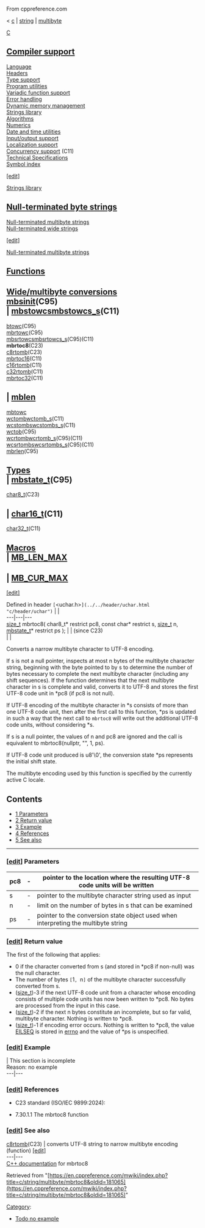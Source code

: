 From cppreference.com

< [c](../../../c.html "c")‎ | [string](../../string.html "c/string")‎ | [multibyte](../multibyte.html "c/string/multibyte")

[ C](../../../c.html "c")

[Compiler support](../../compiler_support.html "c/compiler support")  
---  
[Language](../../language.html "c/language")  
[Headers](../../header.html "c/header")  
[Type support](../../types.html "c/types")  
[Program utilities](../../program.html "c/program")  
[Variadic function support](../../variadic.html "c/variadic")  
[Error handling](../../error.html "c/error")  
[Dynamic memory management](../../memory.html "c/memory")  
[Strings library](../../string.html "c/string")  
[Algorithms](../../algorithm.html "c/algorithm")  
[Numerics](../../numeric.html "c/numeric")  
[Date and time utilities](../../chrono.html "c/chrono")  
[Input/output support](../../io.html "c/io")  
[Localization support](../../locale.html "c/locale")  
[Concurrency support](../../thread.html "c/thread") (C11)  
[Technical Specifications](../../experimental.html "c/experimental")  
[Symbol index](../../index.html "c/symbol index")  
  
[[edit]](https://en.cppreference.com/mwiki/index.php?title=Template:c/navbar_content&action=edit)

[ Strings library](../../string.html "c/string")

[Null-terminated byte strings](../byte.html "c/string/byte")  
---  
[Null-terminated multibyte strings](../multibyte.html "c/string/multibyte")  
[Null-terminated wide strings](../wide.html "c/string/wide")  
  
[[edit]](https://en.cppreference.com/mwiki/index.php?title=Template:c/string/navbar_content&action=edit)

[ Null-terminated multibyte strings](../multibyte.html "c/string/multibyte")

[Functions](../multibyte.html#Functions "c/string/multibyte")  
---  
[Wide/multibyte conversions](../multibyte.html#Multibyte.2Fwide_character_conversions "c/string/multibyte")  
[mbsinit](mbsinit.html "c/string/multibyte/mbsinit")(C95)  
| [mbstowcsmbstowcs_s](mbstowcs.html "c/string/multibyte/mbstowcs")(C11)  
---  
[btowc](btowc.html "c/string/multibyte/btowc")(C95)  
[mbrtowc](mbrtowc.html "c/string/multibyte/mbrtowc")(C95)  
[mbsrtowcsmbsrtowcs_s](mbsrtowcs.html "c/string/multibyte/mbsrtowcs")(C95)(C11)` `  
**mbrtoc8**(C23)  
[c8rtomb](c8rtomb.html "c/string/multibyte/c8rtomb")(C23)  
[mbrtoc16](mbrtoc16.html "c/string/multibyte/mbrtoc16")(C11)  
[c16rtomb](c16rtomb.html "c/string/multibyte/c16rtomb")(C11)  
[c32rtomb](c32rtomb.html "c/string/multibyte/c32rtomb")(C11)  
[mbrtoc32](mbrtoc32.html "c/string/multibyte/mbrtoc32")(C11)  
  
| [mblen](mblen.html "c/string/multibyte/mblen")  
---  
[mbtowc](mbtowc.html "c/string/multibyte/mbtowc")  
[wctombwctomb_s](wctomb.html "c/string/multibyte/wctomb")(C11)  
[wcstombswcstombs_s](wcstombs.html "c/string/multibyte/wcstombs")(C11)  
[wctob](wctob.html "c/string/multibyte/wctob")(C95)  
[wcrtombwcrtomb_s](wcrtomb.html "c/string/multibyte/wcrtomb")(C95)(C11)  
[wcsrtombswcsrtombs_s](wcsrtombs.html "c/string/multibyte/wcsrtombs")(C95)(C11)  
[mbrlen](mbrlen.html "c/string/multibyte/mbrlen")(C95)  
  
[Types](../multibyte.html#Types "c/string/multibyte")  
| [mbstate_t](mbstate_t.html "c/string/multibyte/mbstate t")(C95)  
---  
[char8_t](char8_t.html "c/string/multibyte/char8 t")(C23)  
  
| [char16_t](char16_t.html "c/string/multibyte/char16 t")(C11)  
---  
[char32_t](char32_t.html "c/string/multibyte/char32 t")(C11)  
  
[Macros](../multibyte.html#Macros "c/string/multibyte")  
| [MB_LEN_MAX](../multibyte.html#Macros "c/string/multibyte")  
---  
  
| [MB_CUR_MAX](../multibyte.html#Macros "c/string/multibyte")  
---  
  
[[edit]](https://en.cppreference.com/mwiki/index.php?title=Template:c/string/multibyte/navbar_content&action=edit)

Defined in header `[`<uchar.h>`](../../header/uchar.html "c/header/uchar")` |  |   
---|---|---  
[size_t](../../types/size_t.html) mbrtoc8( char8_t* restrict pc8, const char* restrict s, [size_t](../../types/size_t.html) n,  
[mbstate_t](mbstate_t.html)* restrict ps ); |  |  (since C23)  
| |   
  
Converts a narrow multibyte character to UTF-8 encoding. 

If s is not a null pointer, inspects at most n bytes of the multibyte character string, beginning with the byte pointed to by s to determine the number of bytes necessary to complete the next multibyte character (including any shift sequences). If the function determines that the next multibyte character in s is complete and valid, converts it to UTF-8 and stores the first UTF-8 code unit in *pc8 (if pc8 is not null). 

If UTF-8 encoding of the multibyte character in *s consists of more than one UTF-8 code unit, then after the first call to this function, *ps is updated in such a way that the next call to `mbrtoc8` will write out the additional UTF-8 code units, without considering *s. 

If s is a null pointer, the values of n and pc8 are ignored and the call is equivalent to mbrtoc8(nullptr, "", 1, ps). 

If UTF-8 code unit produced is u8'\0', the conversion state *ps represents the initial shift state. 

The multibyte encoding used by this function is specified by the currently active C locale. 

## Contents

  * [1 Parameters](mbrtoc8.html#Parameters)
  * [2 Return value](mbrtoc8.html#Return_value)
  * [3 Example](mbrtoc8.html#Example)
  * [4 References](mbrtoc8.html#References)
  * [5 See also](mbrtoc8.html#See_also)

  
---  
  
### [[edit](https://en.cppreference.com/mwiki/index.php?title=c/string/multibyte/mbrtoc8&action=edit&section=1 "Edit section: Parameters")] Parameters

pc8  |  \-  |  pointer to the location where the resulting UTF-8 code units will be written   
---|---|---  
s  |  \-  |  pointer to the multibyte character string used as input   
n  |  \-  |  limit on the number of bytes in s that can be examined   
ps  |  \-  |  pointer to the conversion state object used when interpreting the multibyte string   
  
### [[edit](https://en.cppreference.com/mwiki/index.php?title=c/string/multibyte/mbrtoc8&action=edit&section=2 "Edit section: Return value")] Return value

The first of the following that applies: 

  * ​0​ if the character converted from s (and stored in *pc8 if non-null) was the null character. 
  * The number of bytes `[`1`, `n`]` of the multibyte character successfully converted from s. 
  * ([size_t](../../types/size_t.html))-3 if the next UTF-8 code unit from a character whose encoding consists of multiple code units has now been written to *pc8. No bytes are processed from the input in this case. 
  * ([size_t](../../types/size_t.html))-2 if the next n bytes constitute an incomplete, but so far valid, multibyte character. Nothing is written to *pc8. 
  * ([size_t](../../types/size_t.html))-1 if encoding error occurs. Nothing is written to *pc8, the value [EILSEQ](../../error/errno_macros.html "c/error/errno macros") is stored in [errno](../../error/errno.html "c/error/errno") and the value of *ps is unspecified. 



### [[edit](https://en.cppreference.com/mwiki/index.php?title=c/string/multibyte/mbrtoc8&action=edit&section=3 "Edit section: Example")] Example

| This section is incomplete  
Reason: no example   
---|---  
  
### [[edit](https://en.cppreference.com/mwiki/index.php?title=c/string/multibyte/mbrtoc8&action=edit&section=4 "Edit section: References")] References

  * C23 standard (ISO/IEC 9899:2024): 



    

  * 7.30.1.1 The mbrtoc8 function 



### [[edit](https://en.cppreference.com/mwiki/index.php?title=c/string/multibyte/mbrtoc8&action=edit&section=5 "Edit section: See also")] See also

[ c8rtomb](c8rtomb.html "c/string/multibyte/c8rtomb")(C23) |  converts UTF-8 string to narrow multibyte encoding   
(function) [[edit]](https://en.cppreference.com/mwiki/index.php?title=Template:c/string/multibyte/dsc_c8rtomb&action=edit)  
---|---  
[C++ documentation](../../../cpp/string/multibyte/mbrtoc8.html "cpp/string/multibyte/mbrtoc8") for mbrtoc8  
  
Retrieved from "[https://en.cppreference.com/mwiki/index.php?title=c/string/multibyte/mbrtoc8&oldid=181065](https://en.cppreference.com/mwiki/index.php?title=c/string/multibyte/mbrtoc8&oldid=181065)" 

[Category](https://en.cppreference.com/w/Special:Categories "Special:Categories"): 

  * [Todo no example](../../../Category%253ATodo_no_example.html "Category:Todo no example")


